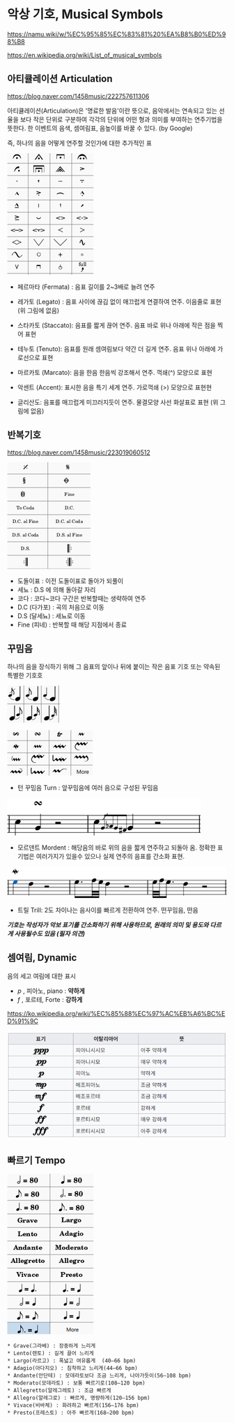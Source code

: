 # 악상 기호, Musical Symbols


https://namu.wiki/w/%EC%95%85%EC%83%81%20%EA%B8%B0%ED%98%B8

https://en.wikipedia.org/wiki/List_of_musical_symbols



## 아티큘레이션 Articulation

https://blog.naver.com/1458music/222757611306

아티큘레이션(Articulation)은 '명료한 발음'이란 뜻으로, 음악에서는 연속되고 있는 선율을 보다 작은 단위로 구분하여 각각의 단위에 어떤 형과 의미를 부여하는 연주기법을 뜻한다. 한 이벤트의 음색, 셈여림표, 음높이를 바꿀 수 있다. (by Google)

즉, 하나의 음을 어떻게 연주할 것인가에 대한 추가적인 표

![아티큘레이션](./img/아티큘레이션.png)



  * 페르마타 (Fermata) : 음표 길이를 2~3배로 늘려 연주
 
  * 레가토 (Legato) : 음표 사이에 끊김 없이 매끄럽게 연결하여 연주. 이음줄로 표현 (위 그림에 없음)

  * 스타카토 (Staccato): 음표를 짧게 끊어 연주. 음표 바로 위나 아래에 작은 점을 찍어 표현
 
  * 테누토 (Tenuto): 음표를 원래 셈여림보다 약간 더 길게 연주. 음표 위나 아래에 가로선으로 표현

  * 마르카토 (Marcato): 음을 한음 한음씩 강조해서 연주. 꺽쇄(^) 모양으로 표현

  * 악센트 (Accent): 표시한 음을 특기 세계 연주. 가로꺽쇄 (>) 모양으로 표현현

  * 글리산도: 음표를 매끄럽게 미끄러지듯이 연주. 물결모양 사선 화살표로 표현 (위 그림에 없음)


## 반복기호

https://blog.naver.com/1458music/223019060512


![반복및이동](./img/반복및이동.png)

  * 도돌이표 : 이전 도돌이표로 돌아가 되풀이
  * 세뇨 : D.S 에 의해 돌아갈 자리
  * 코다 : 코다~코다 구간은 반복할때는 생략하여 연주
  * D.C (다가포) : 곡의 처음으로 이동
  * D.S (달세뇨) : 세뇨로 이동
  * Fine (피네) : 반복할 때 해당 지점에서 종료


## 꾸밈음

하나의 음을 장식하기 위해 그 음표의 앞이나 뒤에 붙이는 작은 음표 기호 또는 약속된 특별한 기호호

![꾸밈음2](./img/꾸밈음2.png)

![꾸밈음](./img/꾸밈음.png)

  * 턴 꾸밈음 Turn : 앞꾸밈음에 여러 음으로 구성된 꾸밈음

![턴꾸밈음](./img/턴꾸밈음.png)  


  * 모르덴트 Mordent : 해당음의 바로 위의 음을 짧게 연주하고 되돌아 옴. 정확한 표기법은 여러가지가 있을수 있으나 실제 연주의 음표를 간소화 표현.

![모르덴트](./img/모르덴트.png)

  * 트릴 Trill: 2도 차이나는 음사이를 빠르게 전환하여 연주. 떤꾸밈음, 떤음

  ***기호는 작성자가 악보 표기를 간소화하기 위해 사용하므로, 원래의 의미 및 용도와 다르게 사용될수도 있음 (필자 의견)***

  ## 셈여림, Dynamic

  음의 세고 여림에 대한 표시

   * _p_ , 피아노, piano :  **약하게**
   * _f_ , 포르테, Forte : **강하게**

  https://ko.wikipedia.org/wiki/%EC%85%88%EC%97%AC%EB%A6%BC%ED%91%9C

![셈여림](./img/셈여림_wikipedia.png)


## 빠르기 Tempo

![빠르기](./img/빠르기.png)

    * Grave(그라베) : 장중하게 느리게
    * Lento(렌토) : 길게 끌어 느리게
    * Largo(라르고) : 폭넓고 여유롭게  (40–66 bpm)
    * Adagio(아다지오) : 침착하고 느리게(44–66 bpm)
    * Andante(안단테) : 모데라토보다 조금 느리게, 나아가듯이(56–108 bpm)
    * Moderato(모데라토) : 보통 빠르기로(108–120 bpm)
    * Allegretto(알레그레토) : 조금 빠르게
    * Allegro(알레그로) : 빠르게, 명량하게(120–156 bpm)
    * Vivace(비바체) : 화려하고 빠르게(156–176 bpm)
    * Presto(프레스토) : 아주 빠르게(168–200 bpm)
